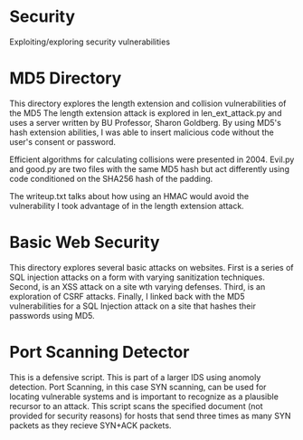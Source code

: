 # Security
Exploiting/exploring security vulnerabilities

# MD5 Directory
This directory explores the length extension and collision vulnerabilities of the MD5 
The length extension attack is explored in len_ext_attack.py and uses a server written by BU
Professor, Sharon Goldberg.
By using MD5's hash extension abilities, I was able to insert malicious code without the user's
consent or password.

Efficient algorithms for calculating collisions were presented in 2004.
Evil.py and good.py are two files with the same MD5 hash but act differently using code
conditioned on the SHA256 hash of the padding.

The writeup.txt talks about how using an HMAC would avoid the vulnerability I took advantage
of in the length extension attack.

# Basic Web Security
This directory explores several basic attacks on websites.  First is a series of SQL injection attacks on a form with varying sanitization techniques.  Second, is an XSS attack on a site wth varying defenses.  Third, is an exploration of CSRF attacks.  Finally, I linked back with the MD5 vulnerabilities for a SQL Injection attack on a site that hashes their passwords using MD5.

# Port Scanning Detector
This is a defensive script.  This is part of a larger IDS using anomoly detection.  Port Scanning, in this case SYN scanning, can be used for locating vulnerable systems and is important to recognize as a plausible recursor to an attack.  This script scans the specified document (not provided for security reasons) for hosts that send three times as many SYN packets as they recieve SYN+ACK packets.
